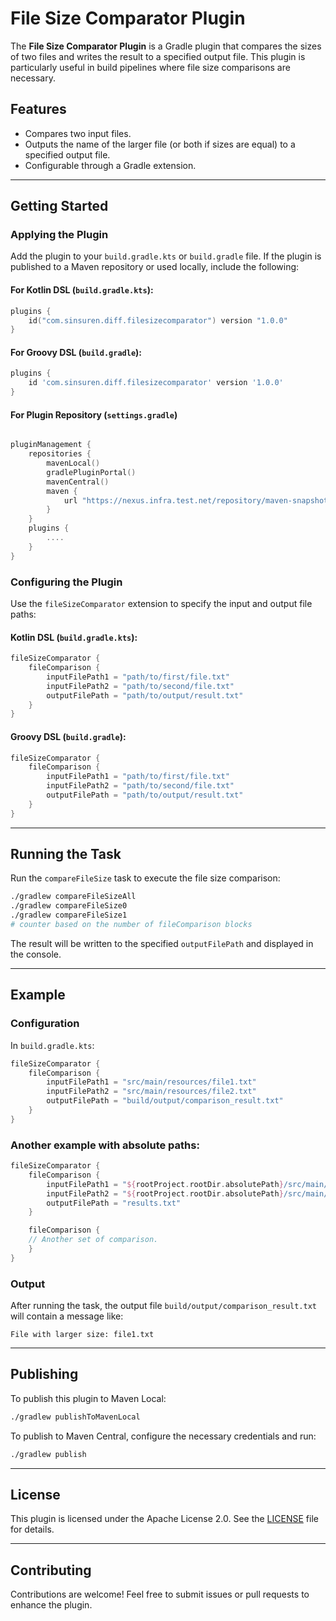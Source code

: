 # File Size Comparator Plugin

The **File Size Comparator Plugin** is a Gradle plugin that compares the sizes of two files and writes the result to a specified output file. This plugin is particularly useful in build pipelines where file size comparisons are necessary.

## Features
- Compares two input files.
- Outputs the name of the larger file (or both if sizes are equal) to a specified output file.
- Configurable through a Gradle extension.

---

## Getting Started

### Applying the Plugin

Add the plugin to your `build.gradle.kts` or `build.gradle` file. If the plugin is published to a Maven repository or used locally, include the following:

#### For Kotlin DSL (`build.gradle.kts`):
```kotlin
plugins {
    id("com.sinsuren.diff.filesizecomparator") version "1.0.0"
}
```

#### For Groovy DSL (`build.gradle`):
```groovy
plugins {
    id 'com.sinsuren.diff.filesizecomparator' version '1.0.0'
}
```

#### For Plugin Repository (`settings.gradle`)
```kotlin

pluginManagement {
    repositories {
        mavenLocal()
        gradlePluginPortal()
        mavenCentral()
        maven {
            url "https://nexus.infra.test.net/repository/maven-snapshots"
        }
    }
    plugins {
        ....
    }
}

```

### Configuring the Plugin

Use the `fileSizeComparator` extension to specify the input and output file paths:

#### Kotlin DSL (`build.gradle.kts`):
```kotlin
fileSizeComparator {
    fileComparison {
        inputFilePath1 = "path/to/first/file.txt"
        inputFilePath2 = "path/to/second/file.txt"
        outputFilePath = "path/to/output/result.txt"
    }
}
```

#### Groovy DSL (`build.gradle`):
```groovy
fileSizeComparator {
    fileComparison {
        inputFilePath1 = "path/to/first/file.txt"
        inputFilePath2 = "path/to/second/file.txt"
        outputFilePath = "path/to/output/result.txt"
    }
}
```

---

## Running the Task

Run the `compareFileSize` task to execute the file size comparison:

```bash
./gradlew compareFileSizeAll
./gradlew compareFileSize0
./gradlew compareFileSize1
# counter based on the number of fileComparison blocks

```

The result will be written to the specified `outputFilePath` and displayed in the console.

---

## Example

### Configuration
In `build.gradle.kts`:
```kotlin
fileSizeComparator {
    fileComparison {
        inputFilePath1 = "src/main/resources/file1.txt"
        inputFilePath2 = "src/main/resources/file2.txt"
        outputFilePath = "build/output/comparison_result.txt"
    }
}

```
### Another example with absolute paths:
```kotlin
fileSizeComparator {
    fileComparison {
        inputFilePath1 = "${rootProject.rootDir.absolutePath}/src/main/resources/application.properties"
        inputFilePath2 = "${rootProject.rootDir.absolutePath}/src/main/resources/application-local.properties"
        outputFilePath = "results.txt"
    }

    fileComparison {
    // Another set of comparison.        
    }
}

```

### Output
After running the task, the output file `build/output/comparison_result.txt` will contain a message like:

```
File with larger size: file1.txt
```

---

## Publishing

To publish this plugin to Maven Local:

```bash
./gradlew publishToMavenLocal
```

To publish to Maven Central, configure the necessary credentials and run:

```bash
./gradlew publish
```

---

## License

This plugin is licensed under the Apache License 2.0. See the [LICENSE](LICENSE) file for details.

---

## Contributing

Contributions are welcome! Feel free to submit issues or pull requests to enhance the plugin.

